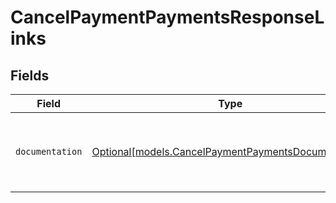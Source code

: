 # CancelPaymentPaymentsResponseLinks


## Fields

| Field                                                                                                  | Type                                                                                                   | Required                                                                                               | Description                                                                                            |
| ------------------------------------------------------------------------------------------------------ | ------------------------------------------------------------------------------------------------------ | ------------------------------------------------------------------------------------------------------ | ------------------------------------------------------------------------------------------------------ |
| `documentation`                                                                                        | [Optional[models.CancelPaymentPaymentsDocumentation]](../models/cancelpaymentpaymentsdocumentation.md) | :heavy_minus_sign:                                                                                     | The URL to the generic Mollie API error handling guide.                                                |
